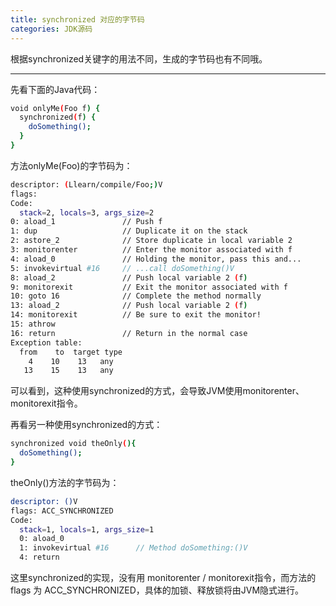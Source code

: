```yaml
---
title: synchronized 对应的字节码
categories: JDK源码
---
```


根据synchronized关键字的用法不同，生成的字节码也有不同哦。

<!--more-->

---

先看下面的Java代码：
```bash
void onlyMe(Foo f) {
  synchronized(f) {
    doSomething();
  }
}
```
方法onlyMe(Foo)的字节码为：
```bash
descriptor: (Llearn/compile/Foo;)V
flags:
Code:
  stack=2, locals=3, args_size=2
0: aload_1               // Push f
1: dup                   // Duplicate it on the stack
2: astore_2              // Store duplicate in local variable 2
3: monitorenter          // Enter the monitor associated with f
4: aload_0               // Holding the monitor, pass this and...
5: invokevirtual #16     // ...call doSomething()V
8: aload_2               // Push local variable 2 (f)
9: monitorexit           // Exit the monitor associated with f
10: goto 16              // Complete the method normally
13: aload_2              // Push local variable 2 (f)
14: monitorexit          // Be sure to exit the monitor!
15: athrow	
16: return               // Return in the normal case
Exception table:
  from    to  target type
    4    10    13   any
   13    15    13   any
```
可以看到，这种使用synchronized的方式，会导致JVM使用monitorenter、monitorexit指令。



再看另一种使用synchronized的方式：
```bash
synchronized void theOnly(){
  doSomething();
}
```
theOnly()方法的字节码为：
```bash
descriptor: ()V
flags: ACC_SYNCHRONIZED
Code:
  stack=1, locals=1, args_size=1
  0: aload_0
  1: invokevirtual #16      // Method doSomething:()V
  4: return
```
这里synchronized的实现，没有用 monitorenter / monitorexit指令，而方法的 flags 为 ACC_SYNCHRONIZED，具体的加锁、释放锁将由JVM隐式进行。